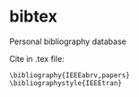 # bibtex
Personal bibliography database

Cite in .tex file:

```
\bibliography{IEEEabrv,papers}
\bibliographystyle{IEEEtran}
```

